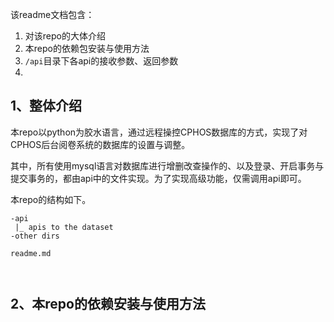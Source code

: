 该readme文档包含：

1. 对该repo的大体介绍
2. 本repo的依赖包安装与使用方法
3. `/api`目录下各api的接收参数、返回参数
4. 



## 1、整体介绍

本repo以python为胶水语言，通过远程操控CPHOS数据库的方式，实现了对CPHOS后台阅卷系统的数据库的设置与调整。

其中，所有使用mysql语言对数据库进行增删改查操作的、以及登录、开启事务与提交事务的，都由api中的文件实现。为了实现高级功能，仅需调用api即可。

本repo的结构如下。

```
-api
 |_ apis to the dataset
-other dirs

readme.md

    
```

## 2、本repo的依赖安装与使用方法

